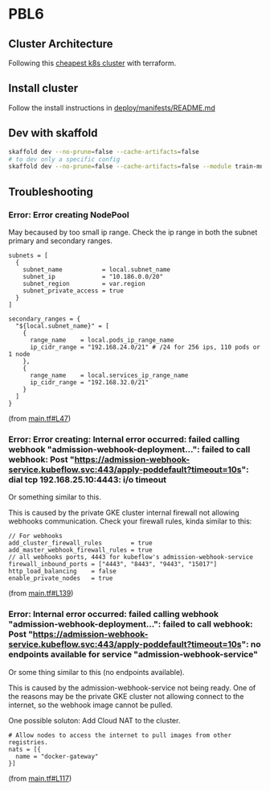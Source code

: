 # PBL6

## Cluster Architecture

Following this [cheapest k8s cluster](https://redmaple.tech/blogs/affordable-kubernetes-for-personal-projects/) with terraform.

## Install cluster

Follow the install instructions in [deploy/manifests/README.md](deploy/manifests/README.md)

## Dev with skaffold

```bash
skaffold dev --no-prune=false --cache-artifacts=false
# to dev only a specific config
skaffold dev --no-prune=false --cache-artifacts=false --module train-mnist
```

## Troubleshooting

### Error: Error creating NodePool

May becaused by too small ip range.
Check the ip range in both the subnet primary and secondary ranges.

```code
subnets = [
  {
    subnet_name           = local.subnet_name
    subnet_ip             = "10.186.0.0/20"
    subnet_region         = var.region
    subnet_private_access = true
  }
]

secondary_ranges = {
  "${local.subnet_name}" = [
    {
      range_name    = local.pods_ip_range_name
      ip_cidr_range = "192.168.24.0/21" # /24 for 256 ips, 110 pods or 1 node
    },
    {
      range_name    = local.services_ip_range_name
      ip_cidr_range = "192.168.32.0/21"
    }
  ]
}
```

(from [main.tf#L47](./deploy/terraform/main.tf#L47))

### Error: Error creating: Internal error occurred: failed calling webhook "admission-webhook-deployment...": failed to call webhook: Post "https://admission-webhook-service.kubeflow.svc:443/apply-poddefault?timeout=10s": dial tcp 192.168.25.10:4443: i/o timeout

Or something similar to this.

This is caused by the private GKE cluster internal firewall not allowing webhooks communication.
Check your firewall rules, kinda similar to this:

```code
// For webhooks
add_cluster_firewall_rules        = true
add_master_webhook_firewall_rules = true
// all webhooks ports, 4443 for kubeflow's admission-webhook-service
firewall_inbound_ports = ["4443", "8443", "9443", "15017"]
http_load_balancing    = false
enable_private_nodes   = true
```

(from [main.tf#L139](./deploy/terraform/main.tf#L139))

### Error: Internal error occurred: failed calling webhook "admission-webhook-deployment...": failed to call webhook: Post "https://admission-webhook-service.kubeflow.svc:443/apply-poddefault?timeout=10s": no endpoints available for service "admission-webhook-service"

Or some thing similar to this (no endpoints available).

This is caused by the admission-webhook-service not being ready. One of the reasons may be the private GKE cluster not allowing connect to the internet, so the webhook image cannot be pulled.

One possible soluton: Add Cloud NAT to the cluster.

```code
# Allow nodes to access the internet to pull images from other registries.
nats = [{
  name = "docker-gateway"
}]
```

(from [main.tf#L117](./deploy/terraform/main.tf#L117))
